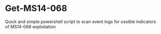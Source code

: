 Get-MS14-068
============

Quick and simple powershell script to scan event logs for ossible indicators of MS14-068 exploitation
